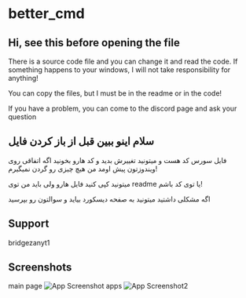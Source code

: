 # better_cmd


## Hi, see this before opening the file
There is a source code file and you can change it and read the code. If something happens to your windows, I will not take responsibility for anything!

You can copy the files, but I must be in the readme or in the code!

 If you have a problem, you can come to the discord page and ask your question




## سلام اینو ببین قبل از باز کردن فایل


فایل سورس کد هست و میتونید تغییرش بدید و کد هارو بخونید
اگه اتفاقی روی ویندوزتون پیش اومد من هیچ چیزی رو گردن نمیگیرم!

میتونید کپی کنید فایل هارو ولی باید من توی readme یا توی کد باشم!

اگه مشکلی داشتید میتونید به صفحه دیسکورد بیاید و سوالتون رو بپرسید





## Support
bridgezanyt1


## Screenshots
main page
![App Screenshot](https://linklick.ir/dl/hash/0Kbb6BFNcjyMVhf1)
apps
![App Screenshot2](https://linklick.ir/dl/hash/HIz9Wm9XvizdNdLh)



